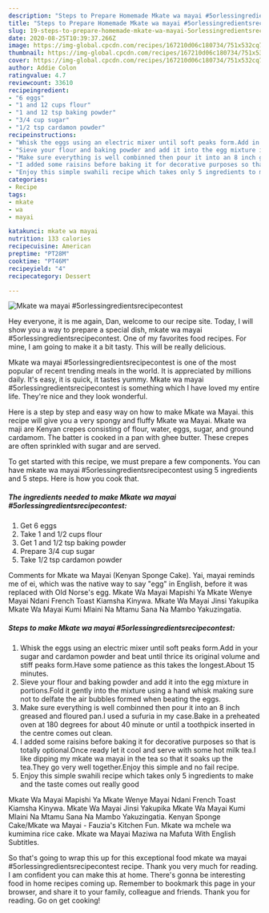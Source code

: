 ```yaml
---
description: "Steps to Prepare Homemade Mkate wa mayai #5orlessingredientsrecipecontest"
title: "Steps to Prepare Homemade Mkate wa mayai #5orlessingredientsrecipecontest"
slug: 19-steps-to-prepare-homemade-mkate-wa-mayai-5orlessingredientsrecipecontest
date: 2020-08-25T10:39:37.266Z
image: https://img-global.cpcdn.com/recipes/167210d06c180734/751x532cq70/mkate-wa-mayai-5orlessingredientsrecipecontest-recipe-main-photo.jpg
thumbnail: https://img-global.cpcdn.com/recipes/167210d06c180734/751x532cq70/mkate-wa-mayai-5orlessingredientsrecipecontest-recipe-main-photo.jpg
cover: https://img-global.cpcdn.com/recipes/167210d06c180734/751x532cq70/mkate-wa-mayai-5orlessingredientsrecipecontest-recipe-main-photo.jpg
author: Addie Colon
ratingvalue: 4.7
reviewcount: 33610
recipeingredient:
- "6 eggs"
- "1 and 12 cups flour"
- "1 and 12 tsp baking powder"
- "3/4 cup sugar"
- "1/2 tsp cardamon powder"
recipeinstructions:
- "Whisk the eggs using an electric mixer until soft peaks form.Add in your sugar and cardamon powder and beat until thrice its original volume and stiff peaks form.Have some patience as this takes the longest.About 15 minutes."
- "Sieve your flour and baking powder and add it into the egg mixture in portions.Fold it gently into the mixture using a hand whisk making sure not to delfate the air bubbles formed when beating the eggs."
- "Make sure everything is well combinned then pour it into an 8 inch greased and floured pan.I used a sufuria in my case.Bake in a preheated oven at 180 degrees for about 40 minute or until a toothpick inserted in the centre comes out clean."
- "I added some raisins before baking it for decorative purposes so that is totally optional.Once ready let it cool and serve with some hot milk tea.I like dipping my mkate wa mayai in the tea so that it soaks up the tea.They go very well together.Enjoy this simple and no fail recipe."
- "Enjoy this simple swahili recipe which takes only 5 ingredients to make and the taste comes out really good"
categories:
- Recipe
tags:
- mkate
- wa
- mayai

katakunci: mkate wa mayai 
nutrition: 133 calories
recipecuisine: American
preptime: "PT28M"
cooktime: "PT46M"
recipeyield: "4"
recipecategory: Dessert

---
```



![Mkate wa mayai #5orlessingredientsrecipecontest](https://img-global.cpcdn.com/recipes/167210d06c180734/751x532cq70/mkate-wa-mayai-5orlessingredientsrecipecontest-recipe-main-photo.jpg)

Hey everyone, it is me again, Dan, welcome to our recipe site. Today, I will show you a way to prepare a special dish, mkate wa mayai #5orlessingredientsrecipecontest. One of my favorites food recipes. For mine, I am going to make it a bit tasty. This will be really delicious.

Mkate wa mayai #5orlessingredientsrecipecontest is one of the most popular of recent trending meals in the world. It is appreciated by millions daily. It's easy, it is quick, it tastes yummy. Mkate wa mayai #5orlessingredientsrecipecontest is something which I have loved my entire life. They're nice and they look wonderful.

Here is a step by step and easy way on how to make Mkate wa Mayai. this recipe will give you a very spongy and fluffy Mkate wa Mayai. Mkate wa maji are Kenyan crepes consisting of flour, water, eggs, sugar, and ground cardamom. The batter is cooked in a pan with ghee butter. These crepes are often sprinkled with sugar and are served.


To get started with this recipe, we must prepare a few components. You can have mkate wa mayai #5orlessingredientsrecipecontest using 5 ingredients and 5 steps. Here is how you cook that.

<!--inarticleads1-->

##### The ingredients needed to make Mkate wa mayai #5orlessingredientsrecipecontest:

1. Get 6 eggs
1. Take 1 and 1/2 cups flour
1. Get 1 and 1/2 tsp baking powder
1. Prepare 3/4 cup sugar
1. Take 1/2 tsp cardamon powder


Comments for Mkate wa Mayai (Kenyan Sponge Cake). Yai, mayai reminds me of ei, which was the native way to say &#34;egg&#34; in English, before it was replaced with Old Norse&#39;s egg. Mkate Wa Mayai Mapishi Ya Mkate Wenye Mayai Ndani French Toast Kiamsha Kinywa. Mkate Wa Mayai Jinsi Yakupika Mkate Wa Mayai Kumi Mlaini Na Mtamu Sana Na Mambo Yakuzingatia. 

<!--inarticleads2-->

##### Steps to make Mkate wa mayai #5orlessingredientsrecipecontest:

1. Whisk the eggs using an electric mixer until soft peaks form.Add in your sugar and cardamon powder and beat until thrice its original volume and stiff peaks form.Have some patience as this takes the longest.About 15 minutes.
1. Sieve your flour and baking powder and add it into the egg mixture in portions.Fold it gently into the mixture using a hand whisk making sure not to delfate the air bubbles formed when beating the eggs.
1. Make sure everything is well combinned then pour it into an 8 inch greased and floured pan.I used a sufuria in my case.Bake in a preheated oven at 180 degrees for about 40 minute or until a toothpick inserted in the centre comes out clean.
1. I added some raisins before baking it for decorative purposes so that is totally optional.Once ready let it cool and serve with some hot milk tea.I like dipping my mkate wa mayai in the tea so that it soaks up the tea.They go very well together.Enjoy this simple and no fail recipe.
1. Enjoy this simple swahili recipe which takes only 5 ingredients to make and the taste comes out really good


Mkate Wa Mayai Mapishi Ya Mkate Wenye Mayai Ndani French Toast Kiamsha Kinywa. Mkate Wa Mayai Jinsi Yakupika Mkate Wa Mayai Kumi Mlaini Na Mtamu Sana Na Mambo Yakuzingatia. Kenyan Sponge Cake/Mkate wa Mayai - Fauzia&#39;s Kitchen Fun. Mkate wa mchele wa kumimina rice cake. Mkate wa Mayai Maziwa na Mafuta With English Subtitles. 

So that's going to wrap this up for this exceptional food mkate wa mayai #5orlessingredientsrecipecontest recipe. Thank you very much for reading. I am confident you can make this at home. There's gonna be interesting food in home recipes coming up. Remember to bookmark this page in your browser, and share it to your family, colleague and friends. Thank you for reading. Go on get cooking!

